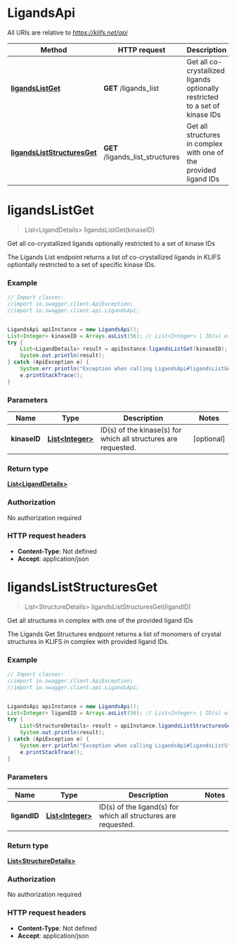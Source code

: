 # LigandsApi

All URIs are relative to *https://klifs.net/api*

Method | HTTP request | Description
------------- | ------------- | -------------
[**ligandsListGet**](LigandsApi.md#ligandsListGet) | **GET** /ligands_list | Get all co-crystallized ligands optionally restricted to a set of kinase IDs
[**ligandsListStructuresGet**](LigandsApi.md#ligandsListStructuresGet) | **GET** /ligands_list_structures | Get all structures in complex with one of the provided ligand IDs


<a name="ligandsListGet"></a>
# **ligandsListGet**
> List&lt;LigandDetails&gt; ligandsListGet(kinaseID)

Get all co-crystallized ligands optionally restricted to a set of kinase IDs

The Ligands List endpoint returns a list of co-crystallized ligands in KLIFS optiontally restricted to a set of specific kinase IDs. 

### Example
```java
// Import classes:
//import io.swagger.client.ApiException;
//import io.swagger.client.api.LigandsApi;


LigandsApi apiInstance = new LigandsApi();
List<Integer> kinaseID = Arrays.asList(56); // List<Integer> | ID(s) of the kinase(s) for which all structures are requested.
try {
    List<LigandDetails> result = apiInstance.ligandsListGet(kinaseID);
    System.out.println(result);
} catch (ApiException e) {
    System.err.println("Exception when calling LigandsApi#ligandsListGet");
    e.printStackTrace();
}
```

### Parameters

Name | Type | Description  | Notes
------------- | ------------- | ------------- | -------------
 **kinaseID** | [**List&lt;Integer&gt;**](Integer.md)| ID(s) of the kinase(s) for which all structures are requested. | [optional]

### Return type

[**List&lt;LigandDetails&gt;**](LigandDetails.md)

### Authorization

No authorization required

### HTTP request headers

 - **Content-Type**: Not defined
 - **Accept**: application/json

<a name="ligandsListStructuresGet"></a>
# **ligandsListStructuresGet**
> List&lt;StructureDetails&gt; ligandsListStructuresGet(ligandID)

Get all structures in complex with one of the provided ligand IDs

The Ligands Get Structures endpoint returns a list of monomers of crystal structures in KLIFS in complex with provided ligand IDs. 

### Example
```java
// Import classes:
//import io.swagger.client.ApiException;
//import io.swagger.client.api.LigandsApi;


LigandsApi apiInstance = new LigandsApi();
List<Integer> ligandID = Arrays.asList(56); // List<Integer> | ID(s) of the ligand(s) for which all structures are requested.
try {
    List<StructureDetails> result = apiInstance.ligandsListStructuresGet(ligandID);
    System.out.println(result);
} catch (ApiException e) {
    System.err.println("Exception when calling LigandsApi#ligandsListStructuresGet");
    e.printStackTrace();
}
```

### Parameters

Name | Type | Description  | Notes
------------- | ------------- | ------------- | -------------
 **ligandID** | [**List&lt;Integer&gt;**](Integer.md)| ID(s) of the ligand(s) for which all structures are requested. |

### Return type

[**List&lt;StructureDetails&gt;**](StructureDetails.md)

### Authorization

No authorization required

### HTTP request headers

 - **Content-Type**: Not defined
 - **Accept**: application/json

